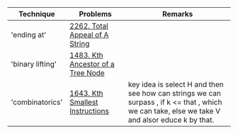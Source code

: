  Technique | Problems | Remarks 
--- | --- | --- 
'ending at' | [2262. Total Appeal of A String](https://leetcode.com/problems/total-appeal-of-a-string/submissions/) | 
'binary lifting' | [1483. Kth Ancestor of a Tree Node](https://leetcode.com/problems/kth-ancestor-of-a-tree-node/) | 
'combinatorics' | [1643. Kth Smallest Instructions](https://leetcode.com/problems/kth-smallest-instructions/description/) |  key idea is select H and then see how can strings  we can surpass , if k <= that , which we can take, else we take V and alsor educe k by that. |
